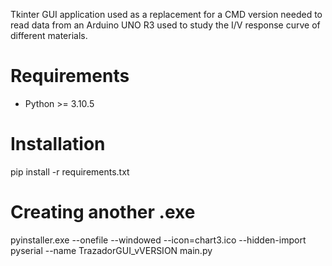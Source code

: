 Tkinter GUI application used as a replacement for a CMD version needed to read data from an Arduino UNO R3 used to study the I/V response curve of different materials.

# Requirements
- Python >= 3.10.5

# Installation
pip install -r requirements.txt

# Creating another .exe
pyinstaller.exe --onefile --windowed --icon=chart3.ico --hidden-import pyserial --name TrazadorGUI_vVERSION main.py

